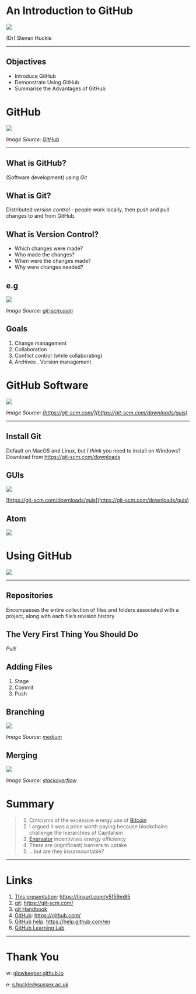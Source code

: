 #  An Introduction to GitHub

![](images/karlMarx.jpg)

(Dr) Steven Huckle

- - -

## Objectives

- Introduce GitHub
- Demonstrate Using GitHub
- Summarise the Advantages of GitHub

#  GitHub

![](images/githubLogo.png)

_Image Source: [GitHub](https://github.com)_

- - -

## What is GitHub?

(Software development) using _Git_

## What is Git?

Distributed _version control_ - people work locally, then push and pull changes to and from GitHub.

## What is Version Control?

+ Which changes were made?
+ Who made the changes?
+ When were the changes made?
+ Why were changes needed?

## e.g

![](images/branches.png)

_Image Source: [git-scm.com](https://git-scm.com/about)_

## Goals

1. Change management
2. Collaboration
3. Conflict control (while collaborating)
4. Archives
. Version management

# GitHub Software

![](images/gitSoftware.png)

_Image Source: [https://git-scm.com/](https://git-scm.com/downloads/guis)_

- - -

## Install Git

Default on MacOS and Linux, but _I think_ you need to install on Windows? Download from https://git-scm.com/downloads

## GUIs

![](images/mySmartGit.png)

[https://git-scm.com/downloads/guis](https://git-scm.com/downloads/guis)

## Atom

![](images/atomGitHub.png)

# Using GitHub

![](images/githubAccount.png)

- - -

## Repositories

Encompasses the entire collection of files and folders associated with a project, along with each file’s revision history

## The Very First Thing You Should Do

_Pull!_

## Adding Files

1. Stage
2. Commit
3. Push

## Branching

![](images/gitFlow.png)

_Image Source: [medium](images/https://medium.com/devsondevs/gitflow-workflow-continuous-integration-continuous-delivery-7f4643abb64f)_

## Merging

![](images/gitMerge.png)

_Image Source: [stackoverflow](https://stackoverflow.com/questions/55730292/how-git-maintains-commits-from-deleted-branch)_

# Summary

> 1. Criticisms of the excessive energy use of [Bitcoin](https://bitcoin.org/en/)
> 2. I argued it was a price worth paying because blockchains challenge the hierarchies of Capitalism
> 3. [Enervator](https://github.com/glowkeeper/Enervator) incentivises energy efficiency
> 4. There are (significant) barriers to uptake
> 5. ...but are they insurmountable?

- - -

# Links

1. [This presentation](https://tinyurl.com/y5f59m85): https://tinyurl.com/y5f59m85
2. [git](https://git-scm.com/): https://git-scm.com/
3. [git Handbook](https://guides.github.com/introduction/git-handbook/)
4. [GitHub](https://github.com/): https://github.com/
5. [GitHub help](https://help.github.com/en): https://help.github.com/en
6. [GitHub Learning Lab](https://lab.github.com/)

- - -

# Thank You

w: [glowkeeper.github.io](https://glowkeeper.github.io/)

e: s.huckle@sussex.ac.uk
